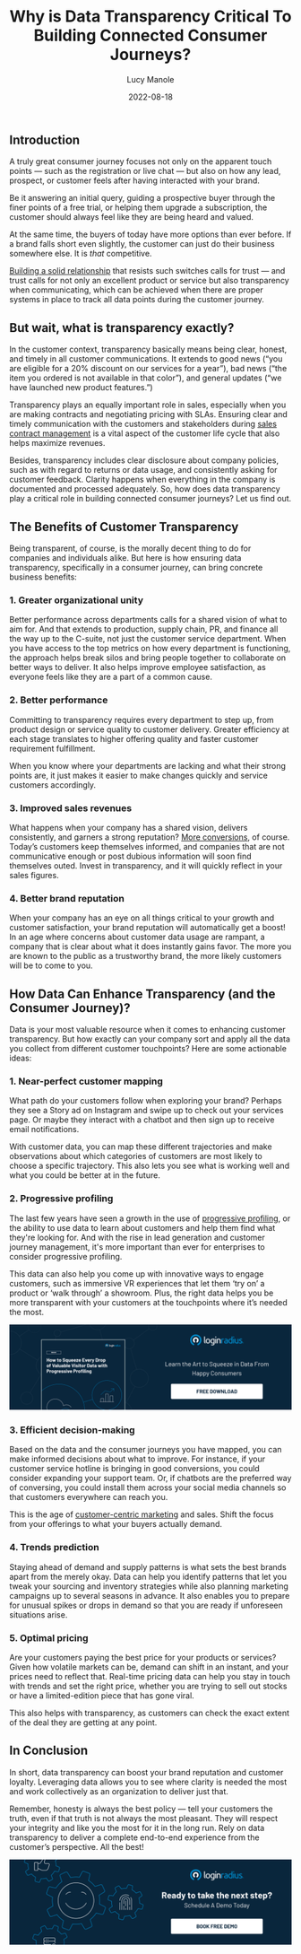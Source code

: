 ﻿---
title: "Why is Data Transparency Critical To Building Connected Consumer Journeys?"
date: "2022-08-18"
coverImage: "customer-journey.jpg"
category: ["customer experience", "customer journey", "data transparency"]
author: "Lucy Manole"
description: "Data is your most valuable resource when it comes to enhancing customer transparency. But how exactly can your company sort and apply all the data you collect from different customer touchpoints? This blog shares some actionable ideas."
metadescription: "Data transparency means being honest throughout the customer journey. This blog explains how ensuring data transparency can bring concrete business benefits."
metatitle: "Building Connected Customer Journeys With Data Transparency"
---

## Introduction

A truly great consumer journey focuses not only on the apparent touch points — such as the registration or live chat — but also on how any lead, prospect, or customer feels after having interacted with your brand.

Be it answering an initial query, guiding a prospective buyer through the finer points of a free trial, or helping them upgrade a subscription, the customer should always feel like they are being heard and valued.

At the same time, the buyers of today have more options than ever before. If a brand falls short even slightly, the customer can just do their business somewhere else. It is _that_ competitive.

[Building a solid relationship](https://www.loginradius.com/blog/growth/customer-relationship-business/) that resists such switches calls for trust — and trust calls for not only an excellent product or service but also transparency when communicating, which can be achieved when there are proper systems in place to track all data points during the customer journey.


## But wait, what is transparency exactly?

In the customer context, transparency basically means being clear, honest, and timely in all customer communications. It extends to good news (“you are eligible for a 20% discount on our services for a year”), bad news (“the item you ordered is not available in that color”), and general updates (“we have launched new product features.”)

Transparency plays an equally important role in sales, especially when you are making contracts and negotiating pricing with SLAs. Ensuring clear and timely communication with the customers and stakeholders during [sales contract management](https://dealhub.io/glossary/contract-management/) is a vital aspect of the customer life cycle that also helps maximize revenues.

Besides, transparency includes clear disclosure about company policies, such as with regard to returns or data usage, and consistently asking for customer feedback. Clarity happens when everything in the company is documented and processed adequately. So, how does data transparency play a critical role in building connected consumer journeys? Let us find out.


## The Benefits of Customer Transparency

Being transparent, of course, is the morally decent thing to do for companies and individuals alike. But here is how ensuring data transparency, specifically in a consumer journey, can bring concrete business benefits:


### 1. Greater organizational unity

Better performance across departments calls for a shared vision of what to aim for. And that extends to production, supply chain, PR, and finance all the way up to the C-suite, not just the customer service department. When you have access to the top metrics on how every department is functioning, the approach helps break silos and bring people together to collaborate on better ways to deliver. It also helps improve employee satisfaction, as everyone feels like they are a part of a common cause.


### 2. Better performance

Committing to transparency requires every department to step up, from product design or service quality to customer delivery. Greater efficiency at each stage translates to higher offering quality and faster customer requirement fulfillment.

When you know where your departments are lacking and what their strong points are, it just makes it easier to make changes quickly and service customers accordingly.


### 3. Improved sales revenues

What happens when your company has a shared vision, delivers consistently, and garners a strong reputation? [More conversions](https://www.loginradius.com/blog/growth/leverage-website-for-more-conversions/), of course. Today’s customers keep themselves informed, and companies that are not communicative enough or post dubious information will soon find themselves outed. Invest in transparency, and it will quickly reflect in your sales figures.


### 4. Better brand reputation

When your company has an eye on all things critical to your growth and customer satisfaction, your brand reputation will automatically get a boost! In an age where concerns about customer data usage are rampant, a company that is clear about what it does instantly gains favor. The more you are known to the public as a trustworthy brand, the more likely customers will be to come to you.


## How Data Can Enhance Transparency (and the Consumer Journey)?

Data is your most valuable resource when it comes to enhancing customer transparency. But how exactly can your company sort and apply all the data you collect from different customer touchpoints? Here are some actionable ideas:


### 1. Near-perfect customer mapping

What path do your customers follow when exploring your brand? Perhaps they see a Story ad on Instagram and swipe up to check out your services page. Or maybe they interact with a chatbot and then sign up to receive email notifications.

With customer data, you can map these different trajectories and make observations about which categories of customers are most likely to choose a specific trajectory. This also lets you see what is working well and what you could be better at in the future.


### 2. Progressive profiling

The last few years have seen a growth in the use of [progressive profiling](https://www.loginradius.com/progressive-profiling/), or the ability to use data to learn about customers and help them find what they're looking for. And with the rise in lead generation and customer journey management, it's more important than ever for enterprises to consider progressive profiling.

This data can also help you come up with innovative ways to engage customers, such as immersive VR experiences that let them ‘try on’ a product or ‘walk through’ a showroom. Plus, the right data helps you be more transparent with your customers at the touchpoints where it’s needed the most.

[![progressive-profiling](progressive-profiling.png)](https://www.loginradius.com/resource/how-to-squeeze-every-drop-of-progressive-profiling/)


### 3. Efficient decision-making

Based on the data and the consumer journeys you have mapped, you can make informed decisions about what to improve. For instance, if your customer service hotline is bringing in good conversions, you could consider expanding your support team. Or, if chatbots are the preferred way of conversing, you could install them across your social media channels so that customers everywhere can reach you.

This is the age of [customer-centric marketing](https://www.loginradius.com/blog/growth/lead-era-customer-centric-marketing/) and sales. Shift the focus from your offerings to what your buyers actually demand.


### 4. Trends prediction

Staying ahead of demand and supply patterns is what sets the best brands apart from the merely okay. Data can help you identify patterns that let you tweak your sourcing and inventory strategies while also planning marketing campaigns up to several seasons in advance. It also enables you to prepare for unusual spikes or drops in demand so that you are ready if unforeseen situations arise.


### 5. Optimal pricing

Are your customers paying the best price for your products or services? Given how volatile markets can be, demand can shift in an instant, and your prices need to reflect that. Real-time pricing data can help you stay in touch with trends and set the right price, whether you are trying to sell out stocks or have a limited-edition piece that has gone viral.

This also helps with transparency, as customers can check the exact extent of the deal they are getting at any point.


## In Conclusion

In short, data transparency can boost your brand reputation and customer loyalty. Leveraging data allows you to see where clarity is needed the most and work collectively as an organization to deliver just that.

Remember, honesty is always the best policy — tell your customers the truth, even if that truth is not always the most pleasant. They will respect your integrity and like you the most for it in the long run. Rely on data transparency to deliver a complete end-to-end experience from the customer’s perspective. All the best!

[![book-a-demo-Consultation](../../assets/book-a-demo-loginradius.png)](https://www.loginradius.com/book-a-demo/)
